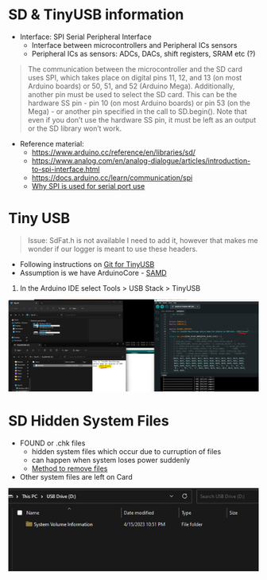 # SD & TinyUSB information

- Interface: SPI Serial Peripheral Interface
  - Interface between microcontrollers and Peripheral ICs sensors
  - Peripheral ICs as sensors: ADCs, DACs, shift registers, SRAM etc (?)

> The communication between the microcontroller and the SD card uses SPI, which takes place on digital pins 11, 12, and 13 (on most Arduino boards) or 50, 51, and 52 (Arduino Mega). Additionally, another pin must be used to select the SD card. This can be the hardware SS pin - pin 10 (on most Arduino boards) or pin 53 (on the Mega) - or another pin specified in the call to SD.begin(). Note that even if you don’t use the hardware SS pin, it must be left as an output or the SD library won’t work.

- Reference material:
  - https://www.arduino.cc/reference/en/libraries/sd/
  - https://www.analog.com/en/analog-dialogue/articles/introduction-to-spi-interface.html
  - https://docs.arduino.cc/learn/communication/spi
  - [Why SPI is used for serial port use](https://learn.sparkfun.com/tutorials/serial-peripheral-interface-spi/all)

# Tiny USB

> Issue: SdFat.h is not available I need to add it, however that makes me wonder if our logger is meant to use these headers.

- Following instructions on [Git for TinyUSB](https://github.com/computationalapproach/Adafruit_TinyUSB_Arduino#cores-with-built-in-support)
- Assumption is we have ArduinoCore - [SAMD](https://learn.adafruit.com/adafruit-feather-m0-adalogger/using-the-sd-card)

1. In the Arduino IDE select Tools > USB Stack > TinyUSB

![Tiny](../images/TinyUSBMassStorageAttempt1.png)

# SD Hidden System Files

- FOUND or .chk files
  - hidden system files which occur due to curruption of files
  - can happen when system loses power suddenly
  - [Method to remove files](https://pureinfotech.com/show-hidden-files-folders-windows-10/)
- Other system files are left on Card

![sys files](../images/SDsystFiles.png)
